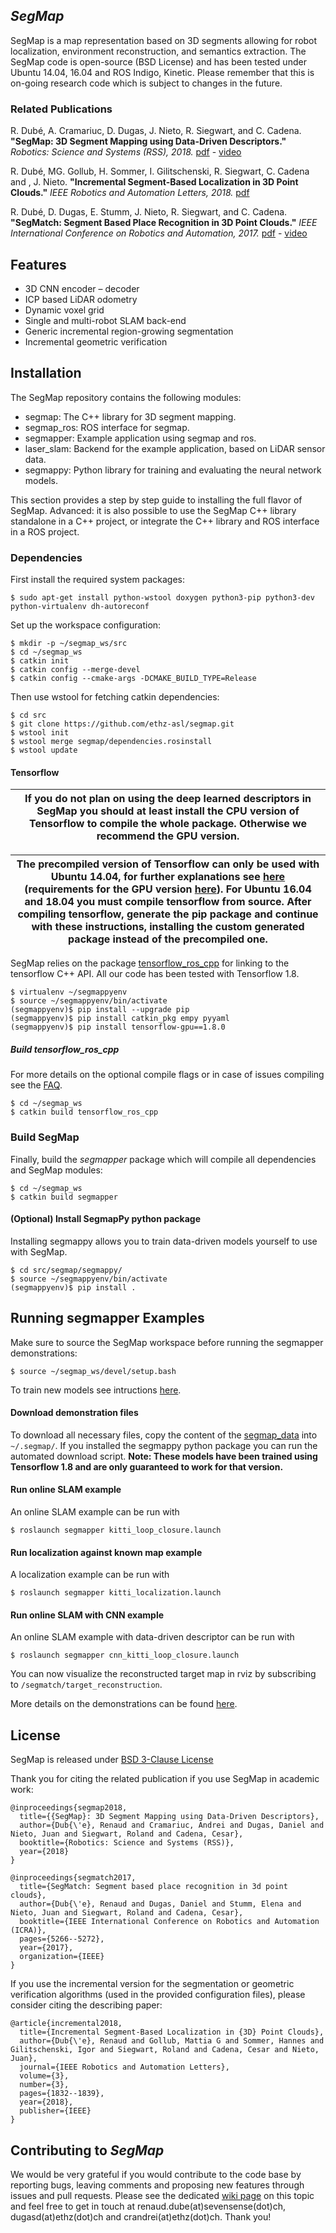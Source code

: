 ## *SegMap* 

SegMap is a map representation based on 3D segments allowing for robot localization, environment reconstruction, and semantics extraction. The SegMap code is open-source (BSD License) and has been tested under Ubuntu 14.04, 16.04 and ROS Indigo, Kinetic. Please remember that this is on-going research code which is subject to changes in the future.

### Related Publications

R. Dubé, A. Cramariuc, D. Dugas, J. Nieto, R. Siegwart, and C. Cadena. **"SegMap: 3D Segment Mapping using Data-Driven Descriptors."** *Robotics: Science and Systems (RSS), 2018.* [pdf](http://www.roboticsproceedings.org/rss14/p03.pdf) - [video](https://youtu.be/CMk4w4eRobg)

R. Dubé, MG. Gollub, H. Sommer, I. Gilitschenski, R. Siegwart, C. Cadena and , J. Nieto. **"Incremental Segment-Based Localization in 3D Point Clouds."** *IEEE Robotics and Automation Letters, 2018.* [pdf](http://n.ethz.ch/~cesarc/files/RAL2018_rdube.pdf)

R. Dubé, D. Dugas, E. Stumm, J. Nieto, R. Siegwart, and C. Cadena. **"SegMatch: Segment Based Place Recognition in 3D Point Clouds."** *IEEE International Conference on Robotics and Automation, 2017.* [pdf](https://arxiv.org/pdf/1609.07720.pdf) - [video](https://youtu.be/iddCgYbgpjE)

## Features

- 3D CNN encoder – decoder
- ICP based LiDAR odometry
- Dynamic voxel grid
- Single and multi-robot SLAM back-end
- Generic incremental region-growing segmentation
- Incremental geometric verification


## Installation

The SegMap repository contains the following modules:
- segmap: The C++ library for 3D segment mapping.
- segmap_ros: ROS interface for segmap.
- segmapper: Example application using segmap and ros.
- laser_slam: Backend for the example application, based on LiDAR sensor data.
- segmappy: Python library for training and evaluating the neural network models.

This section provides a step by step guide to installing the full flavor of SegMap.
Advanced: it is also possible to use the SegMap C++ library standalone in a C++ project, or integrate the C++ library and ROS interface in a ROS project.

### Dependencies

First install the required system packages:
```
$ sudo apt-get install python-wstool doxygen python3-pip python3-dev python-virtualenv dh-autoreconf
```
Set up the workspace configuration:
```
$ mkdir -p ~/segmap_ws/src
$ cd ~/segmap_ws
$ catkin init
$ catkin config --merge-devel
$ catkin config --cmake-args -DCMAKE_BUILD_TYPE=Release
```
Then use wstool for fetching catkin dependencies:
```
$ cd src
$ git clone https://github.com/ethz-asl/segmap.git
$ wstool init
$ wstool merge segmap/dependencies.rosinstall
$ wstool update
```

#### Tensorflow

| If you do not plan on using the deep learned descriptors in SegMap you should at least install the CPU version of Tensorflow to compile the whole package. Otherwise we recommend the GPU version. |
| --- |

| The precompiled version of Tensorflow can only be used with Ubuntu 14.04, for further explanations see [here](https://github.com/tradr-project/tensorflow_ros_cpp#c-abi-difference-problems) (requirements for the GPU version [here](https://www.tensorflow.org/install/install_sources#tested_source_configurations)). For Ubuntu 16.04 and 18.04 you must compile tensorflow from source. After compiling tensorflow, generate the pip package and continue with these instructions, installing the custom generated package instead of the precompiled one. |
| --- |

SegMap relies on the package [tensorflow_ros_cpp](https://github.com/tradr-project/tensorflow_ros_cpp) for linking to the tensorflow C++ API. All our code has been tested with Tensorflow 1.8.

```
$ virtualenv ~/segmappyenv
$ source ~/segmappyenv/bin/activate
(segmappyenv)$ pip install --upgrade pip
(segmappyenv)$ pip install catkin_pkg empy pyyaml
(segmappyenv)$ pip install tensorflow-gpu==1.8.0
```

##### Build tensorflow_ros_cpp
For more details on the optional compile flags or in case of issues compiling see the [FAQ](https://github.com/ethz-asl/segmap/wiki/FAQ#q-issues-compiling-tensorflow_ros_cpp).

```
$ cd ~/segmap_ws
$ catkin build tensorflow_ros_cpp
```

### Build SegMap

Finally, build the *segmapper* package which will compile all dependencies and SegMap modules:
```
$ cd ~/segmap_ws
$ catkin build segmapper
```

#### (Optional) Install SegmapPy python package

Installing segmappy allows you to train data-driven models yourself to use with SegMap.
```
$ cd src/segmap/segmappy/
$ source ~/segmappyenv/bin/activate
(segmappyenv)$ pip install .
```

## Running segmapper Examples

Make sure to source the SegMap workspace before running the segmapper demonstrations:
```
$ source ~/segmap_ws/devel/setup.bash
```
To train new models see intructions [here](https://github.com/ethz-asl/segmap/wiki/Training-new-models).

#### Download demonstration files

To download all necessary files, copy the content of the [segmap_data](http://robotics.ethz.ch/~asl-datasets/segmap/segmap_data/) into ```~/.segmap/```. If you installed the segmappy python package you can run the automated download script. **Note: These models have been trained using Tensorflow 1.8 and are only guaranteed to work for that version.**

#### Run online SLAM example

An online SLAM example can be run with
```
$ roslaunch segmapper kitti_loop_closure.launch
```

#### Run localization against known map example 

A localization example can be run with
```
$ roslaunch segmapper kitti_localization.launch
```


#### Run online SLAM with CNN example

An online SLAM example with data-driven descriptor can be run with
```
$ roslaunch segmapper cnn_kitti_loop_closure.launch
```
You can now visualize the reconstructed target map in rviz by subscribing to `/segmatch/target_reconstruction`.

More details on the demonstrations can be found [here](https://github.com/ethz-asl/segmap/wiki/Demonstrations).


## License

SegMap is released under [BSD 3-Clause License](https://github.com/ethz-asl/segmap/blob/master/LICENSE)

Thank you for citing the related publication if you use SegMap in academic work:
```
@inproceedings{segmap2018,
  title={{SegMap}: 3D Segment Mapping using Data-Driven Descriptors},
  author={Dub{\'e}, Renaud and Cramariuc, Andrei and Dugas, Daniel and Nieto, Juan and Siegwart, Roland and Cadena, Cesar},
  booktitle={Robotics: Science and Systems (RSS)},
  year={2018}
}
```

```
@inproceedings{segmatch2017,
  title={SegMatch: Segment based place recognition in 3d point clouds},
  author={Dub{\'e}, Renaud and Dugas, Daniel and Stumm, Elena and Nieto, Juan and Siegwart, Roland and Cadena, Cesar},
  booktitle={IEEE International Conference on Robotics and Automation (ICRA)},
  pages={5266--5272},
  year={2017},
  organization={IEEE}
}
```

If you use the incremental version for the segmentation or geometric verification algorithms (used in the provided configuration files), please consider citing the describing paper:

```
@article{incremental2018,
  title={Incremental Segment-Based Localization in {3D} Point Clouds},
  author={Dub{\'e}, Renaud and Gollub, Mattia G and Sommer, Hannes and Gilitschenski, Igor and Siegwart, Roland and Cadena, Cesar and Nieto, Juan},
  journal={IEEE Robotics and Automation Letters},
  volume={3},
  number={3},
  pages={1832--1839},
  year={2018},
  publisher={IEEE}
}
```

## Contributing to *SegMap*

We would be very grateful if you would contribute to the code base by reporting bugs, leaving comments and proposing new features through issues and pull requests. Please see the dedicated [wiki page](https://github.com/ethz-asl/segmap/wiki/Contributing-to-SegMap) on this topic and feel free to get in touch at renaud.dube(at)sevensense(dot)ch, dugasd(at)ethz(dot)ch and crandrei(at)ethz(dot)ch. Thank you!
